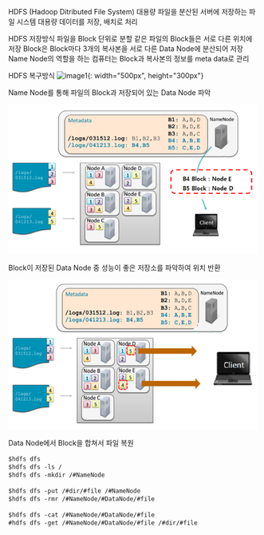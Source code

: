HDFS (Hadoop Ditributed File System)
대용량 파일을 분산된 서버에 저장하는 파일 시스템
대용량 데이터를 저장, 배치로 처리



HDFS 저장방식
파일을 Block 단위로 분할
같은 파일의 Block들은 서로 다른 위치에 저장
Block은 Block마다 3개의 복사본을 서로 다른 Data Node에 분산되어 저장
Name Node의 역할을 하는 컴퓨터는 Block과 복사본의 정보를 meta data로 관리



HDFS 복구방식
![image1](https://user-images.githubusercontent.com/82218035/115553106-fd8db600-a2e7-11eb-859c-929d1634084f.PNG){: width="500px", height="300px"}

Name Node를 통해 파일의 Block과 저장되어 있는 Data Node 파악

<img src="/assets/image2.png" width="500px" height="300px">

Block이 저장된 Data Node 중 성능이 좋은 저장소를 파악하여 위치 반환  

<img src="/assets/image3.png" width="500px" height="300px">

Data Node에서 Block을 합쳐서 파일 복원



```
$hdfs dfs
$hdfs dfs -ls /
$hdfs dfs -mkdir /#NameNode

$hdfs dfs -put /#dir/#file /#NameNode
$hdfs dfs -rmr /#NameNode/#DataNode/#file

$hdfs dfs -cat /#NameNode/#DataNode/#file
#hdfs dfs -get /#NameNode/#DataNode/#file /#dir/#file
```
